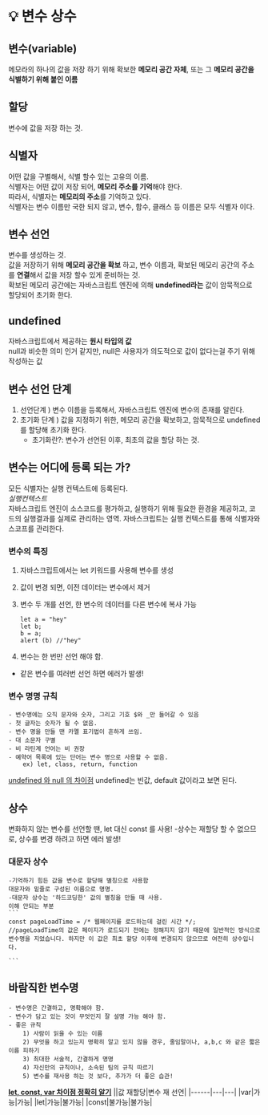 # :bulb: 변수 상수 

## 변수(variable) 
메모라의 하나의 값을 저장 하기 위해 확보한 **메모리 공간 자체**, 또는 그 **메모리 공간을 식별하기 위해 붙인 이름**

## 할당   
변수에 값을 저장 하는 것.  

## 식별자  
어떤 값을 구별해서, 식별 할수 있는 고유의 이름.  
식별자는 어떤 값이 저장 되어, **메모리 주소를 기억**해야 한다.  
따라서, 식별자는 **메모리의 주소**를 기억하고 있다.  
식별자는 변수 이름만 국한 되지 않고, 변수, 함수, 클래스 등 이름은 모두 식별자 이다.  

## 변수 선언  
변수를 생성하는 것.  
값을 저장하기 위해 **메모리 공간을 확보** 하고, 변수 이름과, 확보된 메모리 공간의 주소를 **연결**해서 값을 저장 할수 있게 준비하는 것.  
확보된 메모리 공간에는 자바스크립트 엔진에 의해 **undefined라는** 값이 암묵적으로 할당되어 초기화 한다.

## undefined  
자바스크립트에서 제공하는 **원시 타입의 값**  
null과 비슷한 의미 인거 같지만, null은 사용자가 의도적으로 값이 없다는걸 주기 위해 작성하는 값

## 변수 선언 단계  
1. 선언단계 ) 변수 이름을 등록해서, 자바스크립트 엔진에 변수의 존재를 알린다.
2. 초기화 단계 ) 값을 지정하기 위한, 메모리 공간을 확보하고, 암묵적으로 undefined를 할당해 초기화 한다.  
    * 초기화란?: 변수가 선언된 이후, 최초의 값을 할당 하는 것.  

## 변수는 어디에 등록 되는 가?  
모든 식별자는 실행 컨텍스트에 등록된다.  
*실행컨텍스트*  
자바스크립트 엔진이 소스코드를 평가하고, 실행하기 위해 필요한 환경을 제공하고, 코드의 실행결과를 실제로 관리하는 영역. 자바스크립트는 실행 컨텍스트를 통해 식별자와 스코프를 관리한다.

### 변수의 특징
1. 자바스크립트에서는 let 키워드를 사용해 변수를 생성
2. 값이 변경 되면, 이전 데이터는 변수에서 제거
3. 변수 두 개를 선언, 한 변수의 데이터를 다른 변수에 복사 가능
    ```
    let a = "hey"
    let b;
    b = a;
    alert (b) //"hey"
    ```

4. 변수는 한 번만 선언 해야 함.
 - 같은 변수를 여러번 선언 하면 에러가 발생!

### 변수 명명 규칙
    - 변수명에는 오직 문자와 숫자, 그리고 기호 $와 _만 들어갈 수 있음
    - 첫 글자는 숫자가 될 수 없음.
    - 변수 명을 만들 땐 카멜 표기법이 흔하게 쓰임.
    - 대 소문자 구별 
    - 비 라틴계 언어는 비 권장
    - 예약어 목록에 있는 단어는 변수 명으로 사용할 수 없음.
        ex) let, class, return, function

<U>undefined 와 null 의 차이점</U>
undefined는 빈값, default 값이라고 보면 된다.

## 상수 
변화하지 않는 변수를 선언할 땐, let 대신
const 를 사용!
-상수는 재할당 할 수 없으므로, 상수를 변경 하려고 하면 에러 발생!

### 대문자 상수
    -기억하기 힘든 값을 변수로 할당해 별칭으로 사용함
    대문자와 밑줄로 구성된 이름으로 명명.
    -대문자 상수는 '하드코딩한' 값의 별칭을 만들 때 사용.
    이해 안되는 부분 
    ```
    const pageLoadTime = /* 웹페이지를 로드하는데 걸린 시간 */;
    //pageLoadTime의 값은 페이지가 로드되기 전에는 정해지지 않기 때문에 일반적인 방식으로 변수명을 지었습니다. 하지만 이 값은 최초 할당 이후에 변경되지 않으므로 여전히 상수입니다.
    
    ```


## 바람직한 변수명
    - 변수명은 간결하고, 명확해야 함.
    - 변수가 담고 있는 것이 무엇인지 잘 설명 가능 해야 함.
    - 좋은 규칙
        1) 사람이 읽을 수 있는 이름
        2) 무엇을 하고 있는지 명확히 알고 있지 않을 경우, 줄임말이나, a,b,c 와 같은 짧은 이름 피하기
        3) 최대한 서술적, 간결하게 명명
        4) 자신만의 규칙이나, 소속된 팀의 규칙 따르기
        5) 변수를 재사용 하는 것 보다, 추가가 더 좋은 습관!


**<U>let, const, var 차이점 정확히 알기</U>**
||값 재할당|변수 재 선언|
|------|---|---|
|var|가능|가능|
|let|가능|불가능|
|const|불가능|불가능|